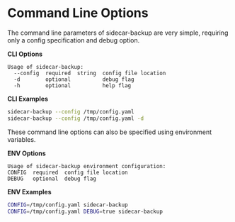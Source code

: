 # Command Line Options
The command line parameters of sidecar-backup are very simple, requiring only a config specification and debug option.

**CLI Options**
```
Usage of sidecar-backup:
  --config  required  string  config file location 
  -d        optional          debug flag
  -h        optional          help flag
```

**CLI Examples**
```bash
sidecar-backup --config /tmp/config.yaml
sidecar-backup --config /tmp/config.yaml -d
```

These command line options can also be specified using environment variables.

**ENV Options**
```
Usage of sidecar-backup environment configuration:
CONFIG  required  config file location
DEBUG   optional  debug flag
```
**ENV Examples**
```bash
CONFIG=/tmp/config.yaml sidecar-backup
CONFIG=/tmp/config.yaml DEBUG=true sidecar-backup
```